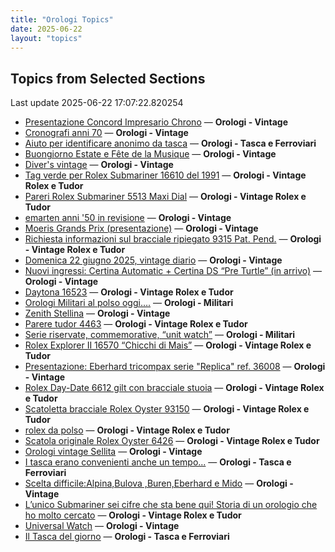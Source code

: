```yaml
---
title: "Orologi Topics"
date: 2025-06-22
layout: "topics"
---
```


## Topics from Selected Sections

Last update 2025-06-22 17:07:22.820254

- [Presentazione Concord Impresario Chrono](https://orologi.forumfree.it/?t=80728840) — **Orologi - Vintage**
- [Cronografi anni 70](https://orologi.forumfree.it/?t=78312852) — **Orologi - Vintage**
- [Aiuto per identificare anonimo da tasca](https://orologi.forumfree.it/?t=80731799) — **Orologi - Tasca e Ferroviari**
- [Buongiorno Estate e Fête de la Musique](https://orologi.forumfree.it/?t=80730551) — **Orologi - Vintage**
- [Diver's vintage](https://orologi.forumfree.it/?t=71608461) — **Orologi - Vintage**
- [Tag verde per Rolex Submariner 16610 del 1991](https://orologi.forumfree.it/?t=80729222) — **Orologi - Vintage Rolex e Tudor**
- [Pareri Rolex Submariner 5513 Maxi Dial](https://orologi.forumfree.it/?t=80727292) — **Orologi - Vintage Rolex e Tudor**
- [emarten anni '50 in revisione](https://orologi.forumfree.it/?t=80730250) — **Orologi - Vintage**
- [Moeris Grands Prix (presentazione)](https://orologi.forumfree.it/?t=80731210) — **Orologi - Vintage**
- [Richiesta informazioni sul bracciale ripiegato 9315 Pat. Pend.](https://orologi.forumfree.it/?t=80731919) — **Orologi - Vintage Rolex e Tudor**
- [Domenica 22 giugno 2025, vintage diario](https://orologi.forumfree.it/?t=80731631) — **Orologi - Vintage**
- [Nuovi ingressi: Certina Automatic + Certina DS “Pre Turtle” (in arrivo)](https://orologi.forumfree.it/?t=80730391) — **Orologi - Vintage**
- [Daytona 16523](https://orologi.forumfree.it/?t=80730302) — **Orologi - Vintage Rolex e Tudor**
- [Orologi Militari al polso oggi….](https://orologi.forumfree.it/?t=80440118) — **Orologi - Militari**
- [Zenith Stellina](https://orologi.forumfree.it/?t=80731557) — **Orologi - Vintage**
- [Parere tudor 4463](https://orologi.forumfree.it/?t=80731983) — **Orologi - Vintage Rolex e Tudor**
- [Serie riservate, commemorative, “unit watch”](https://orologi.forumfree.it/?t=70708713) — **Orologi - Militari**
- [Rolex Explorer II 16570 “Chicchi di Mais”](https://orologi.forumfree.it/?t=80730576) — **Orologi - Vintage Rolex e Tudor**
- [Presentazione: Eberhard tricompax serie "Replica" ref. 36008](https://orologi.forumfree.it/?t=80731791) — **Orologi - Vintage**
- [Rolex Day-Date 6612 gilt con bracciale stuoia](https://orologi.forumfree.it/?t=80717292) — **Orologi - Vintage Rolex e Tudor**
- [Scatoletta bracciale Rolex Oyster 93150](https://orologi.forumfree.it/?t=80729268) — **Orologi - Vintage Rolex e Tudor**
- [rolex da polso](https://orologi.forumfree.it/?t=80731444) — **Orologi - Vintage Rolex e Tudor**
- [Scatola originale Rolex Oyster 6426](https://orologi.forumfree.it/?t=80729832) — **Orologi - Vintage Rolex e Tudor**
- [Orologi vintage Sellita](https://orologi.forumfree.it/?t=80731734) — **Orologi - Vintage**
- [I tasca erano convenienti anche un tempo...](https://orologi.forumfree.it/?t=80730572) — **Orologi - Tasca e Ferroviari**
- [Scelta difficile:Alpina,Bulova ,Buren,Eberhard e Mido](https://orologi.forumfree.it/?t=80731729) — **Orologi - Vintage**
- [L’unico Submariner sei cifre che sta bene qui! Storia di un orologio che ho molto cercato](https://orologi.forumfree.it/?t=80726420) — **Orologi - Vintage Rolex e Tudor**
- [Universal Watch](https://orologi.forumfree.it/?t=80729256) — **Orologi - Vintage**
- [Il Tasca del giorno](https://orologi.forumfree.it/?t=80702163) — **Orologi - Tasca e Ferroviari**
